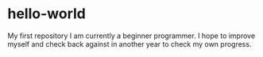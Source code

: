 # hello-world
My first repository
I am currently a beginner programmer. I hope to improve myself and check back against in another year to check my own progress. 
